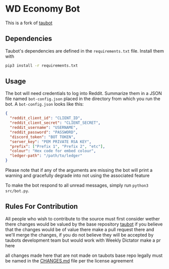 # WD Economy Bot

This is a fork of [taubot](https://github.com/jonathanvdc/taubot)

## Dependencies

Taubot's dependencies are defined in the `requirements.txt` file. Install them with

```bash
pip3 install -r requirements.txt
```

## Usage

The bot will need credentials to log into Reddit. Summarize them in a JSON file named `bot-config.json` placed in the directory from which you run the bot. A `bot-config.json` looks like this:

```json
{
  "reddit_client_id": "CLIENT_ID",
  "reddit_client_secret": "CLIENT_SECRET",
  "reddit_username": "USERNAME",
  "reddit_password": "PASSWORD",
  "discord_token": "BOT TOKEN",
  "server_key": "PEM PRIVATE RSA KEY",
  "prefix": ["Prefix 1", "Prefix 2", "etc"],
  "colour": "Hex code for embed colour",
  "ledger-path": "/path/to/ledger"
}
```
Please note that if any of the arguments are missing the bot will print a warning and gracefully degrade into not using the
associated feature

To make the bot respond to all unread messages, simply run `python3 src/bot.py`.

## Rules For Contribution

All people who wish to contribute to the source must first consider wether there changes would be valued by the base repository [taubot](https://github.com/jonathanvdc/taubot)
if you believe that the changes would be of value there make a pull request there and we'll merge the changes, if you do not believe they will be accepted
by taubots development team but would work with Weekly Dictator make a pr here

all changes made here that are not made on taubots base repo legally must be named in the [CHANGES.md](https://github.com/gamingdiamond982/WD-Economy-Bot/blob/master/CHANGES.md) file per the license agreement
